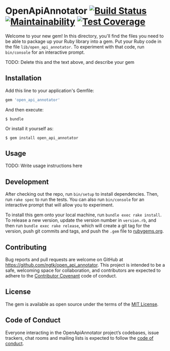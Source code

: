 # OpenApiAnnotator [![Build Status](https://travis-ci.org/ngtk/open_api_annotator.svg?branch=master)](https://travis-ci.org/ngtk/open_api_annotator) [![Maintainability](https://api.codeclimate.com/v1/badges/8be7a273496459c62190/maintainability)](https://codeclimate.com/github/ngtk/open_api_annotator/maintainability) [![Test Coverage](https://api.codeclimate.com/v1/badges/8be7a273496459c62190/test_coverage)](https://codeclimate.com/github/ngtk/open_api_annotator/test_coverage)

Welcome to your new gem! In this directory, you'll find the files you need to be able to package up your Ruby library into a gem. Put your Ruby code in the file `lib/open_api_annotator`. To experiment with that code, run `bin/console` for an interactive prompt.

TODO: Delete this and the text above, and describe your gem

## Installation

Add this line to your application's Gemfile:

```ruby
gem 'open_api_annotator'
```

And then execute:

    $ bundle

Or install it yourself as:

    $ gem install open_api_annotator

## Usage

TODO: Write usage instructions here

## Development

After checking out the repo, run `bin/setup` to install dependencies. Then, run `rake spec` to run the tests. You can also run `bin/console` for an interactive prompt that will allow you to experiment.

To install this gem onto your local machine, run `bundle exec rake install`. To release a new version, update the version number in `version.rb`, and then run `bundle exec rake release`, which will create a git tag for the version, push git commits and tags, and push the `.gem` file to [rubygems.org](https://rubygems.org).

## Contributing

Bug reports and pull requests are welcome on GitHub at https://github.com/ngtk/open_api_annotator. This project is intended to be a safe, welcoming space for collaboration, and contributors are expected to adhere to the [Contributor Covenant](http://contributor-covenant.org) code of conduct.

## License

The gem is available as open source under the terms of the [MIT License](https://opensource.org/licenses/MIT).

## Code of Conduct

Everyone interacting in the OpenApiAnnotator project’s codebases, issue trackers, chat rooms and mailing lists is expected to follow the [code of conduct](https://github.com/ngtk/open_api_annotator/blob/master/CODE_OF_CONDUCT.md).
